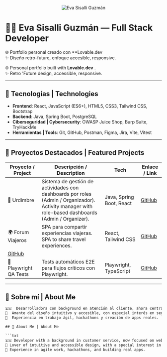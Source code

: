 <p align="center">
  <img src="(https://raw.githubusercontent.com/miskybox/retro-future-canvas/main/public/banner.png)" 
       alt="Eva Sisalli Guzmán" />
</p>


# 👩‍💻 Eva Sisalli Guzmán — Full Stack Developer

🌐 Portfolio personal creado con **Lovable.dev  
✨ Diseño retro-future, enfoque accesible, responsive.

🌐 Personal portfolio built with **Lovable.dev** .  
✨ Retro 'Future  design, accessible, responsive.

---

## 🚀 Tecnologías | Technologies

- **Frontend**: React, JavaScript (ES6+), HTML5, CSS3, Tailwind CSS, Bootstrap  
- **Backend**: Java, Spring Boot, PostgreSQL  
- **Ciberseguridad | Cybersecurity**: OWASP Juice Shop, Burp Suite, TryHackMe  
- **Herramientas | Tools**: Git, GitHub, Postman, Figma, Jira, Vite, Vitest

---

## 📂 Proyectos Destacados | Featured Projects

| Proyecto / Project | Descripción / Description | Tech | Enlace / Link |
|--------------------|---------------------------|------|----------------|
| 🧵 Urdimbre | Sistema de gestión de actividades con dashboards por roles (Admin / Organizador).<br>Activity manager with role-based dashboards (Admin / Organizer). | Java, Spring Boot, React | [GitHub](https://github.com/miskybox/Urdimbre_Frontend.git) |
| 🌍 Forum Viajeros | SPA para compartir experiencias viajeras.<br>SPA to share travel experiences. | React, Tailwind CSS | [GitHub](https://github.com/miskybox/Forum_frontend.git) |
 |[GitHub](https://github.com/miskybox/Forum_backend.git)
| 🧪 Playwright QA Tests | Tests automáticos E2E para flujos críticos con Playwright. | Playwright, TypeScript | [GitHub](https://github.com/miskybox/playwright-tests) |

---

## 👤 Sobre mí | About Me

```txt
🇪🇸  Desarrolladora con background en atención al cliente, ahora centrada en desarrollo web.
🧵  Amante del diseño intuitivo y accesible, con especial interés en seguridad y QA.
🚀  Experiencia en trabajo ágil, hackathons y creación de apps reales.

## 👤 About Me | About Me

```txt
🇪🇸 Developer with a background in customer service, now focused on web development.
🧵 Lover of intuitive and accessible design, with a special interest in security and QA.
🚀 Experience in agile work, hackathons, and building real apps.
